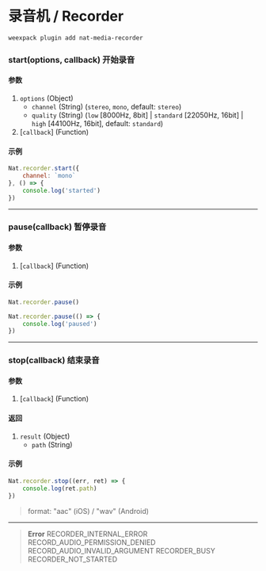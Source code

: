 # 录音机 / Recorder

```bash
weexpack plugin add nat-media-recorder
```

### start(options, callback) <span class="sub">开始录音</span>

#### 参数
1. `options` (Object)
    - `channel` (String) (`stereo`, `mono`, default: `stereo`)
    - `quality` (String) (`low` [8000Hz, 8bit] | `standard` [22050Hz, 16bit] | `high` [44100Hz, 16bit], default: `standard`)
2. [`callback`] (Function)

#### 示例
```js
Nat.recorder.start({
    channel: `mono`
}, () => {
    console.log('started')
})
```

---

### pause(callback) <span class="sub">暂停录音</span>

#### 参数
1. [`callback`] (Function)

#### 示例
```js
Nat.recorder.pause()
```

```js
Nat.recorder.pause(() => {
    console.log('paused')
})
```

---

### stop(callback) <span class="sub">结束录音</span>

#### 参数
1. [`callback`] (Function)

#### 返回
1. `result` (Object)
    - `path` (String)

#### 示例
```js
Nat.recorder.stop((err, ret) => {
    console.log(ret.path)
})
```

> format: "aac" (iOS) / "wav" (Android)

---

> **Error**	
> RECORDER_INTERNAL_ERROR	
> RECORD_AUDIO_PERMISSION_DENIED	
> RECORD_AUDIO_INVALID_ARGUMENT	
> RECORDER_BUSY	
> RECORDER_NOT_STARTED	
